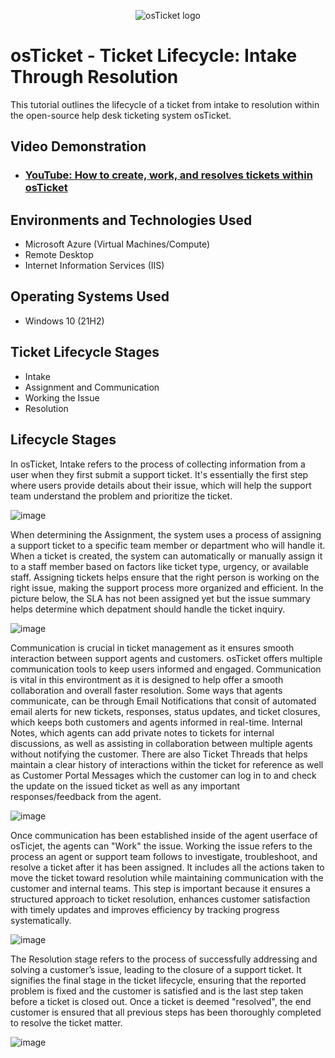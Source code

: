 <p align="center">
<img src="https://i.imgur.com/Clzj7Xs.png" alt="osTicket logo"/>
</p>

<h1>osTicket - Ticket Lifecycle: Intake Through Resolution</h1>
This tutorial outlines the lifecycle of a ticket from intake to resolution within the open-source help desk ticketing system osTicket.<br />


<h2>Video Demonstration</h2>

- ### [YouTube: How to create, work, and resolves tickets within osTicket](https://youtu.be/IzkW6RXvg7I?si=OLF5nRdqd6V7RYKU)

<h2>Environments and Technologies Used</h2>

- Microsoft Azure (Virtual Machines/Compute)
- Remote Desktop
- Internet Information Services (IIS)

<h2>Operating Systems Used </h2>

- Windows 10</b> (21H2)

<h2>Ticket Lifecycle Stages</h2>

- Intake
- Assignment and Communication
- Working the Issue
- Resolution

<h2>Lifecycle Stages</h2>

<p>In osTicket, Intake refers to the process of collecting information from a user when they first submit a support ticket. It's essentially the first step where users provide details about their issue, which will help the support team understand the problem and prioritize the ticket.

![image](https://github.com/user-attachments/assets/26c47e51-674b-4cdd-adad-6228ec9662c2)



 When determining the Assignment, the system uses a process of assigning a support ticket to a specific team member or department who will handle it. When a ticket is created, the system can automatically or manually assign it to a staff member based on factors like ticket type, urgency, or available staff. Assigning tickets helps ensure that the right person is working on the right issue, making the support process more organized and efficient. In the picture below, the SLA has not been assigned yet but the issue summary helps determine which depatment should handle the ticket inquiry.



![image](https://github.com/user-attachments/assets/77b67e53-818e-4c39-b230-532603ff3012)

Communication is crucial in ticket management as it ensures smooth interaction between support agents and customers. osTicket offers multiple communication tools to keep users informed and engaged. Communication is vital in this environtment as it is designed to help offer a smooth collaboration and overall faster resolution. Some ways that agents communicate, can be through Email Notifications that consit of automated email alerts for new tickets, responses, status updates, and ticket closures, which keeps both customers and agents informed in real-time. Internal Notes, which agents can add private notes to tickets for internal discussions, as well as assisting in collaboration between multiple agents without notifying the customer. There are also Ticket Threads that helps maintain a clear history of interactions within the ticket for reference as well as Customer Portal Messages which the customer can log in to and check the update on the issued ticket as well as any important responses/feedback from the agent.


![image](https://github.com/user-attachments/assets/4321844c-3c45-4db0-b871-99468fc57d2c)

</p>
<p>
Once communication has been established inside of the agent userface of osTicjet, the agents can "Work" the issue. Working the issue refers to the process an agent or support team follows to investigate, troubleshoot, and resolve a ticket after it has been assigned. It includes all the actions taken to move the ticket toward resolution while maintaining communication with the customer and internal teams. This step is important because it ensures a structured approach to ticket resolution, enhances customer satisfaction with timely updates and improves efficiency by tracking progress systematically.

![image](https://github.com/user-attachments/assets/30f88c35-393e-4621-92e3-6a12e69159ad)

The Resolution stage refers to the process of successfully addressing and solving a customer’s issue, leading to the closure of a support ticket. It signifies the final stage in the ticket lifecycle, ensuring that the reported problem is fixed and the customer is satisfied and is the last step taken before a ticket is closed out. Once a ticket is deemed "resolved", the end customer is ensured that all previous steps has been thoroughly completed to resolve the ticket matter.

![image](https://github.com/user-attachments/assets/d81edca9-0c68-4235-94ab-a48ad6093a5b)


